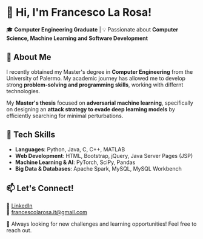 # 👋 Hi, I'm Francesco La Rosa!  

🎓 **Computer Engineering Graduate** | 💡 Passionate about **Computer Science, Machine Learning and Software Development**  

## 🚀 About Me  
I recently obtained my Master's degree in **Computer Engineering** from the University of Palermo. My academic journey has allowed me to develop strong **problem-solving and programming skills**, working with differnt technologies.  

My **Master's thesis** focused on **adversarial machine learning**, specifically on designing an **attack strategy to evade deep learning models** by efficiently searching for minimal perturbations.  

## 🔧 Tech Skills  
- **Languages**: Python, Java, C, C++, MATLAB 
- **Web Development**: HTML, Bootstrap, jQuery, Java Server Pages (JSP)  
- **Machine Learning & AI**: PyTorch, SciPy, Pandas  
- **Big Data & Databases**: Apache Spark, MySQL, MySQL Workbench

## 📫 Let's Connect!  
💼 [LinkedIn](https://www.linkedin.com/in/francesco-la-rosa-474035356/)  
📧 francescolarosa.it@gmail.com  

🚀 Always looking for new challenges and learning opportunities! Feel free to reach out.
